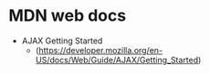 # MDN web docs

- AJAX Getting Started
  * (https://developer.mozilla.org/en-US/docs/Web/Guide/AJAX/Getting_Started)
